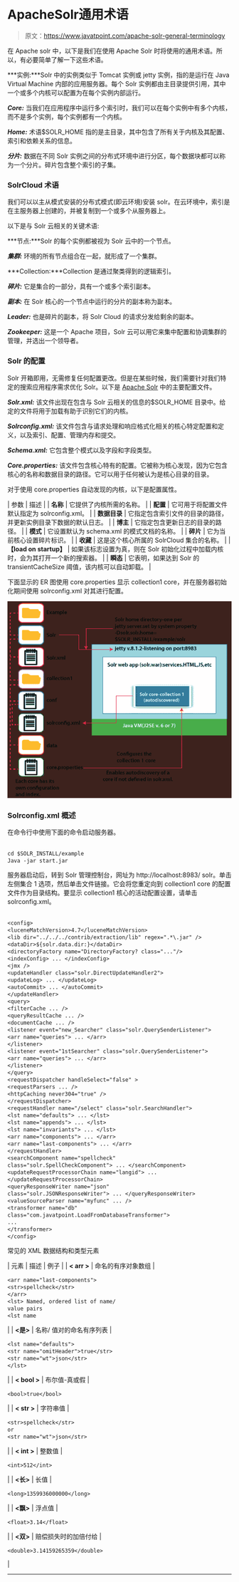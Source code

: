 # ApacheSolr通用术语

> 原文：<https://www.javatpoint.com/apache-solr-general-terminology>

在 Apache solr 中，以下是我们在使用 Apache Solr 时将使用的通用术语。所以，有必要简单了解一下这些术语。

***实例:***Solr 中的实例类似于 Tomcat 实例或 jetty 实例，指的是运行在 Java Virtual Machine 内部的应用服务器。每个 Solr 实例都由主目录提供引用，其中一个或多个内核可以配置为在每个实例内部运行。

***Core:*** 当我们在应用程序中运行多个索引时，我们可以在每个实例中有多个内核，而不是多个实例，每个实例都有一个内核。

***Home:*** 术语$SOLR_HOME 指的是主目录，其中包含了所有关于内核及其配置、索引和依赖关系的信息。

***分片:*** 数据在不同 Solr 实例之间的分布式环境中进行分区，每个数据块都可以称为一个分片。碎片包含整个索引的子集。

### SolrCloud 术语

我们可以以主从模式安装的分布式模式(即云环境)安装 solr。在云环境中，索引是在主服务器上创建的，并被复制到一个或多个从服务器上。

以下是与 Solr 云相关的关键术语:

***节点:***Solr 的每个实例都被视为 Solr 云中的一个节点。

***集群:*** 环境的所有节点组合在一起，就形成了一个集群。

***Collection:***Collection 是通过聚类得到的逻辑索引。

***碎片:*** 它是集合的一部分，具有一个或多个索引副本。

***副本:*** 在 Solr 核心的一个节点中运行的分片的副本称为副本。

***Leader:*** 也是碎片的副本，将 Solr Cloud 的请求分发给剩余的副本。

***Zookeeper:*** 这是一个 Apache 项目，Solr 云可以用它来集中配置和协调集群的管理，并选出一个领导者。

### Solr 的配置

Solr 开箱即用，无需修复任何配置更改。但是在某些时候，我们需要针对我们特定的搜索应用程序需求优化 Solr。以下是 [Apache Solr](https://www.javatpoint.com/apache-solr) 中的主要配置文件。

***Solr.xml:*** 该文件出现在包含与 Solr 云相关的信息的$SOLR_HOME 目录中。给定的文件将用于加载有助于识别它们的内核。

***Solrconfig.xml:*** 该文件包含与请求处理和响应格式化相关的核心特定配置和定义，以及索引、配置、管理内存和提交。

***Schema.xml:*** 它包含整个模式以及字段和字段类型。

***Core.properties:*** 该文件包含核心特有的配置。它被称为核心发现，因为它包含核心的名称和数据目录的路径。它可以用于任何被认为是核心目录的目录。

对于使用 core.properties 自动发现的内核，以下是配置属性。

| 参数 | 描述 |
| **名称** | 它提供了内核所需的名称。 |
| **配置** | 它可用于将配置文件默认指定为 solrconfig.xml。 |
| **数据目录** | 它指定包含索引文件的目录的路径，并更新实例目录下数据的默认日志。 |
| **博主** | 它指定包含更新日志的目录的路径。 |
| **模式** | 它设置默认为 schema.xml 的模式文档的名称。 |
| **碎片** | 它为当前核心设置碎片标识。 |
| **收藏** | 这是这个核心所属的 SolrCloud 集合的名称。 |
| **【load on startup】** | 如果该标志设置为真，则在 Solr 初始化过程中加载内核时，会为其打开一个新的搜索器。 |
| **瞬态** | 它表明，如果达到 Solr 的 transientCacheSize 阈值，该内核可以自动卸载。 |

下面显示的 ER 图使用 core.properties 显示 collection1 core，并在服务器初始化期间使用 solrconfig.xml 对其进行配置。

![Apache Solr General Terminology](img/10b3177ae587fbed6deee336694919a6.png)

### Solrconfig.xml 概述

在命令行中使用下面的命令启动服务器。

```

cd $SOLR_INSTALL/example
Java -jar start.jar

```

服务器启动后，转到 Solr 管理控制台，网址为 http://localhost:8983/ solr。单击左侧集合 1 选项，然后单击文件链接。它会将您重定向到 collection1 core 的配置文件作为目录结构。要显示 collection1 核心的活动配置设置，请单击 solrconfig.xml。

```

<config>
<luceneMatchVersion>4.7</luceneMatchVersion>
<lib dir="../../../contrib/extraction/lib" regex=".*\.jar" />
<dataDir>${solr.data.dir:}</dataDir>
<directoryFactory name="DirectoryFactory? class="..."/>
<indexConfig> ... </indexConfig>
<jmx />
<updateHandler class="solr.DirectUpdateHandler2">
<updateLog> ... </updateLog>
<autoCommit> ... </autoCommit>
</updateHandler>
<query>
<filterCache ... />
<queryResultCache ... />
<documentCache ... />
<listener event="new_Searcher" class="solr.QuerySenderListener">
<arr name="queries"> ... </arr>
</listener>
<listener event="1stSearcher" class="solr.QuerySenderListener">
<arr name="queries"> ... </arr>
</listener>
</query>
<requestDispatcher handleSelect="false" >
<requestParsers ... />
<httpCaching never304="true" />
</requestDispatcher>
<requestHandler name="/select" class="solr.SearchHandler">
<lst name="defaults"> ... </lst>
<lst name="appends"> ... </lst>
<lst name="invariants"> ... </lst>
<arr name="components"> ... </arr>
<arr name="last-components"> ... </arr>
</requestHandler>
<searchComponent name="spellcheck"
class="solr.SpellCheckComponent"> ... </searchComponent>
<updateRequestProcessorChain name="langid"> ...
</updateRequestProcessorChain>
<queryResponseWriter name="json"
class="solr.JSONResponseWriter"> ... </queryResponseWriter>
<valueSourceParser name="myfunc" ... />
<transformer name="db"
class="com.javatpoint.LoadFromDatabaseTransformer">
...
</transformer>
</config>

```

常见的 XML 数据结构和类型元素

| 元素 | 描述 | 例子 |
| **< arr >** | 命名的有序对象数组 | 

```
<arr name="last-components">
<str>spellcheck</str>
</arr>
<lst> Named, ordered list of name/
value pairs
<lst name
```

 |
| **<是>** | 名称/
值对的命名有序列表 | 

```
<lst name="defaults">
<str name="omitHeader">true</str>
<str name="wt">json</str>
</lst>
```

 |
| **< bool >** | 布尔值-真或假 | 

```
<bool>true</bool>
```

 |
| **< str >** | 字符串值 | 

```
<str>spellcheck</str>
or
<str name="wt">json</str>
```

 |
| **< int >** | 整数值 | 

```
<int>512</int>
```

 |
| **<长>** | 长值 | 

```
<long>1359936000000</long>
```

 |
| **<飘>** | 浮点值 | 

```
<float>3.14</float>
```

 |
| **<双>** | 赔偿损失时的加倍付给 | 

```
<double>3.14159265359</double>
```

 |

* * *